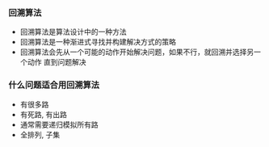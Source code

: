 ### 回溯算法
* 回溯算法是算法设计中的一种方法
* 回溯算法是一种渐进式寻找并构建解决方式的策略
* 回溯算法会先从一个可能的动作开始解决问题，如果不行，就回溯并选择另一个动作
  直到问题解决

### 什么问题适合用回溯算法
* 有很多路
* 有死路, 有出路
* 通常需要递归模拟所有路
* 全排列, 子集